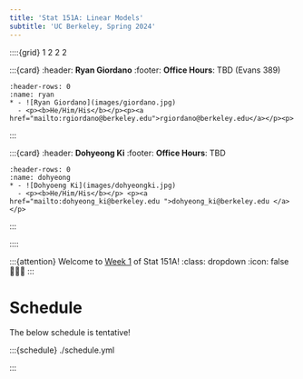 ```yaml
---
title: 'Stat 151A: Linear Models'
subtitle: 'UC Berkeley, Spring 2024'
---
```


::::{grid} 1 2 2 2

:::{card}
:header: **Ryan Giordano**
:footer: **Office Hours**: TBD (Evans 389)

```{list-table}
:header-rows: 0
:name: ryan
* - ![Ryan Giordano](images/giordano.jpg)
  - <p><b>He/Him/His</b></p><p><a href="mailto:rgiordano@berkeley.edu">rgiordano@berkeley.edu</a></p><p>
```

:::

:::{card}
:header: **Dohyeong Ki**
:footer: **Office Hours**: TBD

```{list-table}
:header-rows: 0
:name: dohyeong
* - ![Dohyoeng Ki](images/dohyeongki.jpg)
  - <p><b>He/Him/His</b></p> <p><a href="mailto:dohyeong_ki@berkeley.edu ">dohyeong_ki@berkeley.edu </a></p>
```

:::

::::

:::{attention} Welcome to [Week 1](#week1) of Stat 151A!
:class: dropdown
:icon: false
👋👋👋
:::

# Schedule

The below schedule is tentative!

:::{schedule} ./schedule.yml

:::
